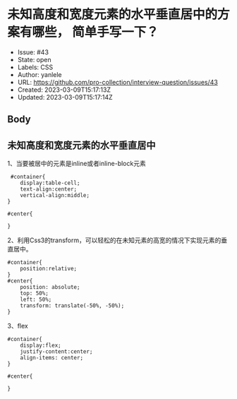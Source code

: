 # 未知高度和宽度元素的水平垂直居中的方案有哪些， 简单手写一下？

- Issue: #43
- State: open
- Labels: CSS
- Author: yanlele
- URL: https://github.com/pro-collection/interview-question/issues/43
- Created: 2023-03-09T15:17:13Z
- Updated: 2023-03-09T15:17:14Z

## Body

## 未知高度和宽度元素的水平垂直居中
1、当要被居中的元素是inline或者inline-block元素
```
 #container{
    display:table-cell;
    text-align:center;
    vertical-align:middle;
}

#center{

}
```


2、利用Css3的transform，可以轻松的在未知元素的高宽的情况下实现元素的垂直居中。
```
#container{
    position:relative;
}
#center{
    position: absolute;
    top: 50%;
    left: 50%;
    transform: translate(-50%, -50%);
}
```

3、flex
```
#container{
    display:flex;
    justify-content:center;
    align-items: center;
}

#center{

}
```

